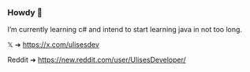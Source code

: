 ### Howdy 🫡
I’m currently learning c# and intend to start learning java in not too long.


𝕏 ➜ https://x.com/ulisesdev

Reddit ➜ https://new.reddit.com/user/UlisesDeveloper/
<!--
https://raw.githubusercontent.com/gauravghongde/social-icons/master/PNG/Color/Reddit.png
**UlisesDeveloper/UlisesDeveloper** is a ✨ _special_ ✨ repository because its `README.md` (this file) appears on your GitHub profile.

Here are some ideas to get you started:

- 🔭 I’m currently working on ...
- 🌱 I’m currently learning ...
- 👯 I’m looking to collaborate on ...
- 🤔 I’m looking for help with ...
- 💬 Ask me about ...
- 📫 How to reach me: ...
- 😄 Pronouns: ...
- ⚡ Fun fact: ...
-->
